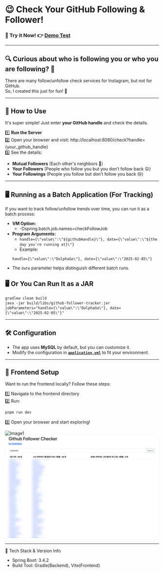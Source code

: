 # 😉 Check Your GitHub Following & Follower!

### 🎯 Try it Now! 👉 [Demo Test](http://dolphago.ga)

---

## 🔍 Curious about who is following you or who you are following? 🤔

There are many follow/unfollow check services for Instagram, but not for GitHub.  
So, I created this just for fun! 🎉

---

## 🚀 How to Use
It's super simple! Just enter **your GitHub handle** and check the details.

1️⃣ **Run the Server**  
2️⃣ Open your browser and visit: http://localhost:8080/check?handle={your_github_handle}  
3️⃣ See the details:
- **Mutual Followers** (Each other's neighbors 👥)
- **Your Followers** (People who follow you but you don’t follow back 😲)
- **Your Followings** (People you follow but don’t follow you back 😢)

---

## 🖥️ Running as a Batch Application (For Tracking)
If you want to track follow/unfollow trends over time, you can run it as a batch process:

- **VM Option:**
  - -Dspring.batch.job.names=checkFollowJob
- **Program Arguments:**
  - `handle={\"value\":\"${githubHandle}\"}, date={\"value\":\"${the day you're running at}\"}`
  - Example:
  ```
  handle={\"value\":\"DolphaGo\"}, date={\"value\":\"2025-02-05\"}
  ```
- The `date` parameter helps distinguish different batch runs.


## 🖥️ Or You Can Run It as a JAR

```shell
gradlew clean build
java -jar build/libs/github-follower-tracker.jar jobParameters="handle={\"value\":\"DolphaGo\"}, date={\"value\":\"2025-02-05\"}"
```
---

## 🛠️ Configuration
- The app uses **MySQL** by default, but you can customize it.
- Modify the configuration in **[`application.yml`](/src/main/resources/application.yml)** to fit your environment.

---

## 🎨 Frontend Setup
Want to run the frontend locally? Follow these steps:

1️⃣ Navigate to the frontend directory  
2️⃣ Run:
 ```sh
 pnpm run dev
```
3️⃣ Open your browser and start exploring!

![Image1](images/img1.png)
![img.png](images/img.png)

---

📌 Tech Stack & Version Info 
- Spring Boot: 3.4.2 
- Build Tool: Gradle(Backend), Vite(Frontend)